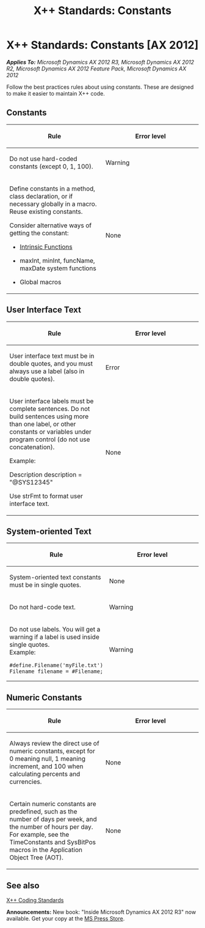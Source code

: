 ﻿---
title: 'X++ Standards: Constants'
TOCTitle: 'X++ Standards: Constants'
ms:assetid: 969c5681-7ba8-424f-9d8c-a5a57eb4c697
ms:mtpsurl: https://msdn.microsoft.com/en-us/library/Aa843942(v=AX.60)
ms:contentKeyID: 35247643
ms.date: 05/18/2015
mtps_version: v=AX.60
---

# X++ Standards: Constants [AX 2012]


_**Applies To:** Microsoft Dynamics AX 2012 R3, Microsoft Dynamics AX 2012 R2, Microsoft Dynamics AX 2012 Feature Pack, Microsoft Dynamics AX 2012_

Follow the best practices rules about using constants. These are designed to make it easier to maintain X++ code.

## Constants

<table>
<colgroup>
<col style="width: 50%" />
<col style="width: 50%" />
</colgroup>
<thead>
<tr class="header">
<th><p>Rule</p></th>
<th><p>Error level</p></th>
</tr>
</thead>
<tbody>
<tr class="odd">
<td><p>Do not use hard-coded constants (except 0, 1, 100).</p></td>
<td><p>Warning</p></td>
</tr>
<tr class="even">
<td><p>Define constants in a method, class declaration, or if necessary globally in a macro. Reuse existing constants.</p>
<p>Consider alternative ways of getting the constant:</p>
<ul>
<li><p><a href="intrinsic-functions.md">Intrinsic Functions</a></p></li>
<li><p>maxInt, minInt, funcName, maxDate system functions</p></li>
<li><p>Global macros</p></li>
</ul></td>
<td><p>None</p></td>
</tr>
</tbody>
</table>


## User Interface Text

<table>
<colgroup>
<col style="width: 50%" />
<col style="width: 50%" />
</colgroup>
<thead>
<tr class="header">
<th><p>Rule</p></th>
<th><p>Error level</p></th>
</tr>
</thead>
<tbody>
<tr class="odd">
<td><p>User interface text must be in double quotes, and you must always use a label (also in double quotes).</p></td>
<td><p>Error</p></td>
</tr>
<tr class="even">
<td><p>User interface labels must be complete sentences. Do not build sentences using more than one label, or other constants or variables under program control (do not use concatenation).</p>
<p>Example:</p>
<p>Description description = &quot;@SYS12345&quot;</p>
<p>Use strFmt to format user interface text.</p></td>
<td><p>None</p></td>
</tr>
</tbody>
</table>


## System-oriented Text

<table>
<colgroup>
<col style="width: 50%" />
<col style="width: 50%" />
</colgroup>
<thead>
<tr class="header">
<th><p>Rule</p></th>
<th><p>Error level</p></th>
</tr>
</thead>
<tbody>
<tr class="odd">
<td><p>System-oriented text constants must be in single quotes.</p></td>
<td><p>None</p></td>
</tr>
<tr class="even">
<td><p>Do not hard-code text.</p></td>
<td><p>Warning</p></td>
</tr>
<tr class="odd">
<td><p><span id="rx82uidquoteslab"></span>Do not use labels. You will get a warning if a label is used inside single quotes.<br />
Example:</p>

```X++
#define.Filename('myFile.txt')
Filename filename = #Filename;
```
</td>
<td><p>Warning</p></td>
</tr>
</tbody>
</table>


## Numeric Constants

<table>
<colgroup>
<col style="width: 50%" />
<col style="width: 50%" />
</colgroup>
<thead>
<tr class="header">
<th><p>Rule</p></th>
<th><p>Error level</p></th>
</tr>
</thead>
<tbody>
<tr class="odd">
<td><p>Always review the direct use of numeric constants, except for 0 meaning null, 1 meaning increment, and 100 when calculating percents and currencies.</p></td>
<td><p>None</p></td>
</tr>
<tr class="even">
<td><p>Certain numeric constants are predefined, such as the number of days per week, and the number of hours per day. For example, see the TimeConstants and SysBitPos macros in the Application Object Tree (AOT).</p></td>
<td><p>None</p></td>
</tr>
</tbody>
</table>


## See also

[X++ Coding Standards](x-coding-standards.md)

  
**Announcements:** New book: "Inside Microsoft Dynamics AX 2012 R3" now available. Get your copy at the [MS Press Store](https://www.microsoftpressstore.com/store/inside-microsoft-dynamics-ax-2012-r3-9780735685109).

